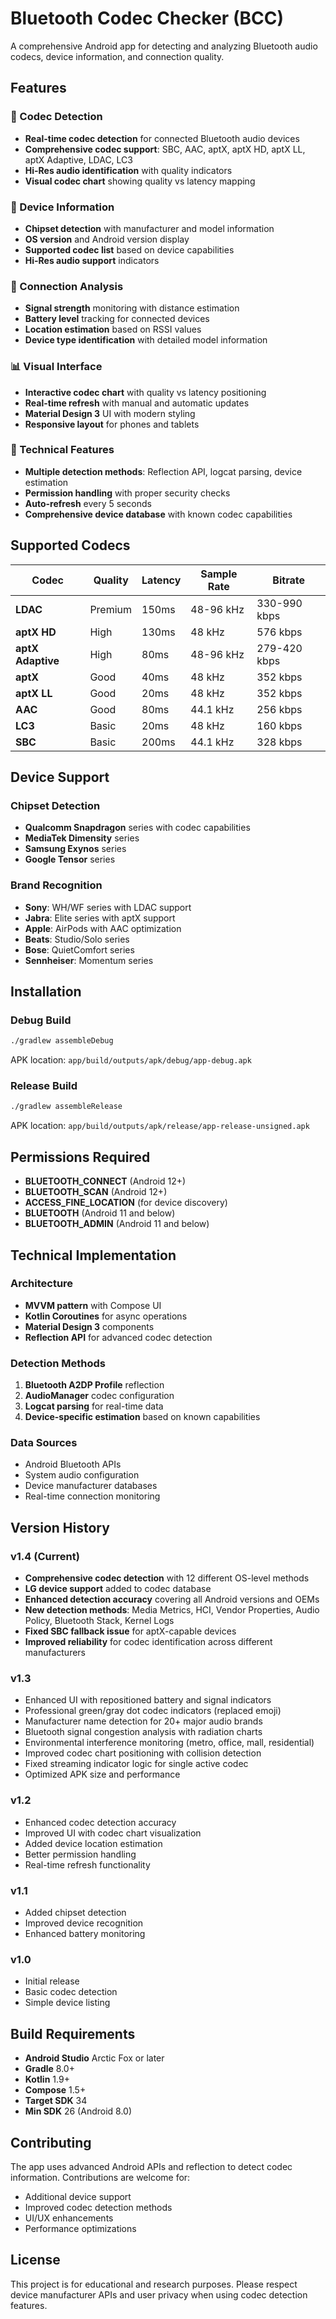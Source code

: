# Bluetooth Codec Checker (BCC)

A comprehensive Android app for detecting and analyzing Bluetooth audio codecs, device information, and connection quality.

## Features

### 🎵 Codec Detection
- **Real-time codec detection** for connected Bluetooth audio devices
- **Comprehensive codec support**: SBC, AAC, aptX, aptX HD, aptX LL, aptX Adaptive, LDAC, LC3
- **Hi-Res audio identification** with quality indicators
- **Visual codec chart** showing quality vs latency mapping

### 📱 Device Information
- **Chipset detection** with manufacturer and model information
- **OS version** and Android version display
- **Supported codec list** based on device capabilities
- **Hi-Res audio support** indicators

### 🔗 Connection Analysis
- **Signal strength** monitoring with distance estimation
- **Battery level** tracking for connected devices
- **Location estimation** based on RSSI values
- **Device type identification** with detailed model information

### 📊 Visual Interface
- **Interactive codec chart** with quality vs latency positioning
- **Real-time refresh** with manual and automatic updates
- **Material Design 3** UI with modern styling
- **Responsive layout** for phones and tablets

### 🔧 Technical Features
- **Multiple detection methods**: Reflection API, logcat parsing, device estimation
- **Permission handling** with proper security checks
- **Auto-refresh** every 5 seconds
- **Comprehensive device database** with known codec capabilities

## Supported Codecs

| Codec | Quality | Latency | Sample Rate | Bitrate |
|-------|---------|---------|-------------|---------|
| **LDAC** | Premium | 150ms | 48-96 kHz | 330-990 kbps |
| **aptX HD** | High | 130ms | 48 kHz | 576 kbps |
| **aptX Adaptive** | High | 80ms | 48-96 kHz | 279-420 kbps |
| **aptX** | Good | 40ms | 48 kHz | 352 kbps |
| **aptX LL** | Good | 20ms | 48 kHz | 352 kbps |
| **AAC** | Good | 80ms | 44.1 kHz | 256 kbps |
| **LC3** | Basic | 20ms | 48 kHz | 160 kbps |
| **SBC** | Basic | 200ms | 44.1 kHz | 328 kbps |

## Device Support

### Chipset Detection
- **Qualcomm Snapdragon** series with codec capabilities
- **MediaTek Dimensity** series
- **Samsung Exynos** series
- **Google Tensor** series

### Brand Recognition
- **Sony**: WH/WF series with LDAC support
- **Jabra**: Elite series with aptX support
- **Apple**: AirPods with AAC optimization
- **Beats**: Studio/Solo series
- **Bose**: QuietComfort series
- **Sennheiser**: Momentum series

## Installation

### Debug Build
```bash
./gradlew assembleDebug
```
APK location: `app/build/outputs/apk/debug/app-debug.apk`

### Release Build
```bash
./gradlew assembleRelease
```
APK location: `app/build/outputs/apk/release/app-release-unsigned.apk`

## Permissions Required

- **BLUETOOTH_CONNECT** (Android 12+)
- **BLUETOOTH_SCAN** (Android 12+)
- **ACCESS_FINE_LOCATION** (for device discovery)
- **BLUETOOTH** (Android 11 and below)
- **BLUETOOTH_ADMIN** (Android 11 and below)

## Technical Implementation

### Architecture
- **MVVM pattern** with Compose UI
- **Kotlin Coroutines** for async operations
- **Material Design 3** components
- **Reflection API** for advanced codec detection

### Detection Methods
1. **Bluetooth A2DP Profile** reflection
2. **AudioManager** codec configuration
3. **Logcat parsing** for real-time data
4. **Device-specific estimation** based on known capabilities

### Data Sources
- Android Bluetooth APIs
- System audio configuration
- Device manufacturer databases
- Real-time connection monitoring

## Version History

### v1.4 (Current)
- **Comprehensive codec detection** with 12 different OS-level methods
- **LG device support** added to codec database
- **Enhanced detection accuracy** covering all Android versions and OEMs
- **New detection methods**: Media Metrics, HCI, Vendor Properties, Audio Policy, Bluetooth Stack, Kernel Logs
- **Fixed SBC fallback issue** for aptX-capable devices
- **Improved reliability** for codec identification across different manufacturers

### v1.3
- Enhanced UI with repositioned battery and signal indicators
- Professional green/gray dot codec indicators (replaced emoji)
- Manufacturer name detection for 20+ major audio brands
- Bluetooth signal congestion analysis with radiation charts
- Environmental interference monitoring (metro, office, mall, residential)
- Improved codec chart positioning with collision detection
- Fixed streaming indicator logic for single active codec
- Optimized APK size and performance

### v1.2
- Enhanced codec detection accuracy
- Improved UI with codec chart visualization
- Added device location estimation
- Better permission handling
- Real-time refresh functionality

### v1.1
- Added chipset detection
- Improved device recognition
- Enhanced battery monitoring

### v1.0
- Initial release
- Basic codec detection
- Simple device listing

## Build Requirements

- **Android Studio** Arctic Fox or later
- **Gradle** 8.0+
- **Kotlin** 1.9+
- **Compose** 1.5+
- **Target SDK** 34
- **Min SDK** 26 (Android 8.0)

## Contributing

The app uses advanced Android APIs and reflection to detect codec information. Contributions are welcome for:
- Additional device support
- Improved codec detection methods
- UI/UX enhancements
- Performance optimizations

## License

This project is for educational and research purposes. Please respect device manufacturer APIs and user privacy when using codec detection features.
